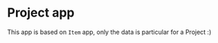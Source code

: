 Project app
===========

This app is based on `Item` app, only the data is particular for a Project :)
